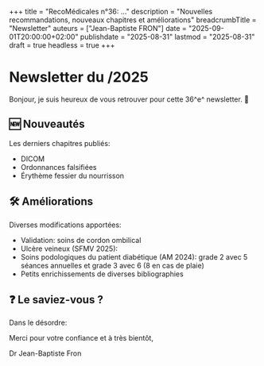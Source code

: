 +++
title = "RecoMédicales n°36:  ..."
description = "Nouvelles recommandations, nouveaux chapitres et améliorations"
breadcrumbTitle = "Newsletter"
auteurs = ["Jean-Baptiste FRON"]
date = "2025-09-01T20:00:00+02:00"
publishdate = "2025-08-31"
lastmod = "2025-08-31"
draft = true
headless = true
+++

# Newsletter du /2025

Bonjour, je suis heureux de vous retrouver pour cette 36^e^ newsletter. 📰



## 🆕 Nouveautés

Les derniers chapitres publiés:

- DICOM
- Ordonnances falsifiées
- Érythème fessier du nourrisson

## 🛠️ Améliorations

Diverses modifications apportées:

- Validation: soins de cordon ombilical
- Ulcère veineux (SFMV 2025): 
- Soins podologiques du patient diabétique (AM 2024): grade 2 avec 5 séances annuelles et grade 3 avec 6 (8 en cas de plaie)
- Petits enrichissements de diverses bibliographies

## ❓ Le saviez-vous ?

Dans le désordre:



Merci pour votre confiance et à très bientôt,

Dr Jean-Baptiste Fron
